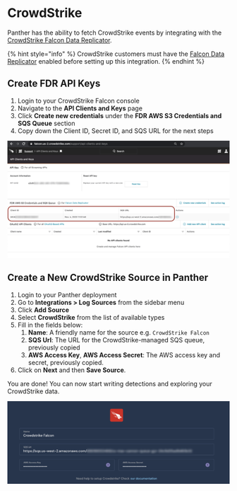 # CrowdStrike

Panther has the ability to fetch CrowdStrike events by integrating with the [CrowdStrike Falcon Data Replicator](https://developer.crowdstrike.com/crowdstrike/docs/falcon-data-replicator-guide).

{% hint style="info" %}
CrowdStrike customers must have the [Falcon Data Replicator](https://developer.crowdstrike.com/crowdstrike/docs/falcon-data-replicator-guide#section-overview-of-falcon-data-replicator) enabled before setting up this integration.
{% endhint %}

## Create FDR API Keys

1. Login to your CrowdStrike Falcon console
2. Navigate to the **API Clients and Keys** page
3. Click **Create new credentials** under the **FDR AWS S3 Credentials and SQS Queue** section
4. Copy down the Client ID, Secret ID, and SQS URL for the next steps

![](../../.gitbook/assets/crowdstrike-fdr-creds-page.png)

## Create a New CrowdStrike Source in Panther

1. Login to your Panther deployment
2. Go to **Integrations &gt; Log Sources** from the sidebar menu
3. Click **Add Source**
4. Select **CrowdStrike** from the list of available types
5. Fill in the fields below:
   1. **Name**: A friendly name for the source e.g. `CrowdStrike Falcon`
   2. **SQS Url**: The URL for the CrowdStrike-managed SQS queue, previously copied
   3. **AWS Access Key**, **AWS Access Secret**: The AWS access key and secret, previously copied.
6. Click on **Next** and then **Save Source**.

You are done! You can now start writing detections and exploring your CrowdStrike data.

![](../../.gitbook/assets/crowdstrike-add-integration.png)

